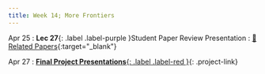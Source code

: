 ```yaml
---
title: Week 14; More Frontiers
---
```


Apr 25
: **Lec 27**{: .label .label-purple }Student Paper Review Presentation
  : [📃 Related Papers](/CSCI5980-Spr23-DeepRob/papers/){:target="_blank"}
  <!-- : [Solution](#) -->

Apr 27
: [**Final Project Presentations**{: .label .label-red }](/CSCI5980-Spr23-DeepRob/projects/#final-project){: .project-link}

